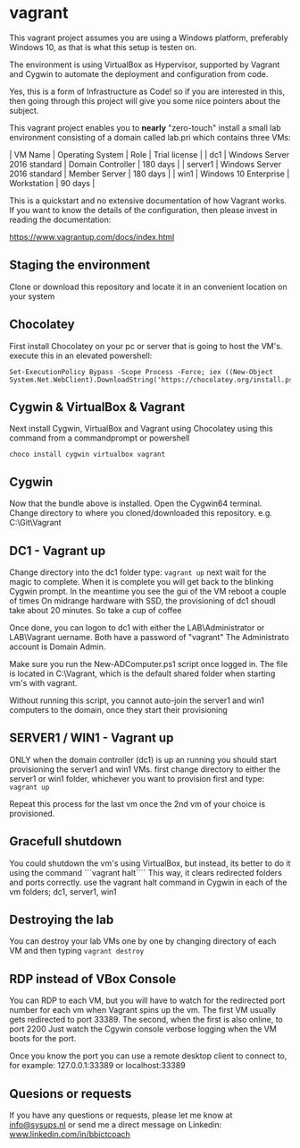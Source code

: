 # vagrant
This vagrant project assumes you are using a Windows platform, preferably Windows 10,
as that is what this setup is testen on.

The environment is using VirtualBox as Hypervisor, supported by Vagrant and Cygwin
to automate the deployment and configuration from code.

Yes, this is a form of Infrastructure as Code! so if you are interested in this,
then going through this project will give you some nice pointers about the subject.

This vagrant project enables you to **nearly** "zero-touch" install a small lab environment
consisting of a domain called lab.pri which contains three VMs:

| VM Name | Operating System | Role | Trial license |
| dc1 | Windows Server 2016 standard | Domain Controller | 180 days |
| server1 | Windows Server 2016 standard | Member Server | 180 days |
| win1 | Windows 10 Enterprise | Workstation | 90 days |

This is a quickstart and no extensive documentation of how Vagrant works. If you want to
know the details of the configuration, then please invest in reading the documentation:

https://www.vagrantup.com/docs/index.html


## Staging the environment
Clone or download this repository and locate it in an convenient location on your system

## Chocolatey
First install Chocolatey on your pc or server that is going to host the VM's. execute this in an elevated powershell:

```
Set-ExecutionPolicy Bypass -Scope Process -Force; iex ((New-Object System.Net.WebClient).DownloadString('https://chocolatey.org/install.ps1'))
```

## Cygwin & VirtualBox & Vagrant
Next install Cygwin, VirtualBox and Vagrant using Chocolatey using this command from a commandprompt or powershell

```
choco install cygwin virtualbox vagrant
```

## Cygwin
Now that the bundle above is installed. Open the Cygwin64 terminal.
Change directory to where you cloned/downloaded this repository.
e.g. C:\Git\Vagrant

## DC1 - Vagrant up
Change directory into the dc1 folder
type:
```vagrant up```
next wait for the magic to complete. When it is complete you will
get back to the blinking Cygwin prompt.
In the meantime you see the gui of the VM reboot a couple of times
On midrange hardware with SSD, the provisioning of dc1 shoudl take
about 20 minutes. So take a cup of coffee

Once done, you can logon to dc1 with either the LAB\Administrator or
LAB\Vagrant uername. Both have a password of "vagrant"
The Administrato account is Domain Admin.

Make sure you run the New-ADComputer.ps1 script once logged in.
The file is located in C:\Vagrant, which is the default shared
folder when starting vm's with vagrant.

Without running this script, you cannot auto-join the server1 and win1
computers to the domain, once they start their provisioning

## SERVER1 / WIN1 - Vagrant up
ONLY when the domain controller (dc1) is up an running you should start
provisioning the server1 and win1 VMs.
first change directory to either the server1 or win1 folder, whichever
you want to provision first and type:
```vagrant up```

Repeat this process for the last vm once the 2nd vm of your choice is
provisioned.

## Gracefull shutdown
You could shutdown the vm's using VirtualBox, but instead, its better
to do it using the command
```vagrant halt````
This way, it clears redirected folders and ports correctly.
use the vagrant halt command in Cygwin in each of the vm folders;
dc1, server1, win1

## Destroying the lab
You can destroy your lab VMs one by one by changing directory of each
VM and then typing
```vagrant destroy```

## RDP instead of VBox Console
You can RDP to each VM, but you will have to watch for the redirected
port number for each vm when Vagrant spins up the vm.
The first VM usually gets redirected to port 33389.
The second, when the first is also online, to port 2200
Just watch the Cgywin console verbose logging when the VM boots for
the port.

Once you know the port you can use a remote desktop client to connect
to, for example: 127.0.0.1:33389 or localhost:33389

## Quesions or requests
If you have any questions or requests, please let me know at
info@sysups.nl or send me a direct message on Linkedin:
www.linkedin.com/in/bbictcoach
